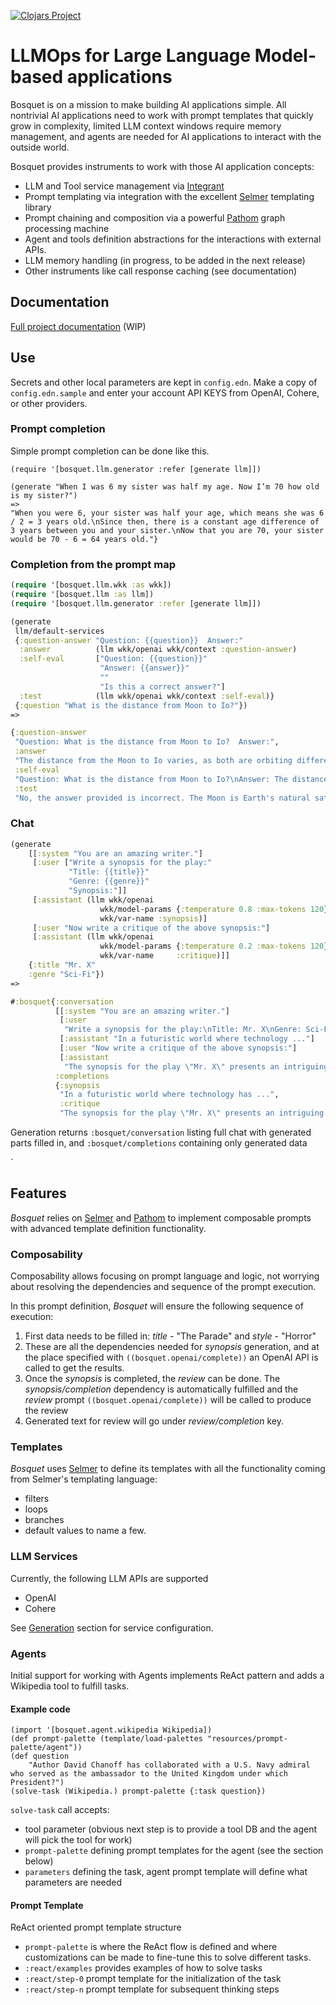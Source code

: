 [![Clojars Project](https://img.shields.io/clojars/v/io.github.zmedelis/bosquet.svg)](https://clojars.org/io.github.zmedelis/bosquet)

# LLMOps for Large Language Model-based applications 

Bosquet is on a mission to make building AI applications simple. All nontrivial AI applications need to work with prompt templates that quickly grow in complexity, limited LLM context windows require memory management, and agents are needed for AI applications to interact with the outside world.

Bosquet provides instruments to work with those AI application concepts:
* LLM and Tool service management via [Integrant](https://github.com/weavejester/integrant)
* Prompt templating via integration with the excellent [Selmer](https://github.com/yogthos/Selmer) templating library
* Prompt chaining and composition via a powerful [Pathom](https://pathom3.wsscode.com/) graph processing machine
* Agent and tools definition abstractions for the interactions with external APIs.
* LLM memory handling (in progress, to be added in the next release)
* Other instruments like call response caching (see documentation)

## Documentation

[Full project documentation](https://zmedelis.github.io/bosquet/) (WIP)

## Use

Secrets and other local parameters are kept in `config.edn`. Make a copy of `config.edn.sample` and enter your account API KEYS from OpenAI, Cohere,
or other providers.

### Prompt completion

Simple prompt completion can be done like this.

```colojure
(require '[bosquet.llm.generator :refer [generate llm]])

(generate "When I was 6 my sister was half my age. Now I’m 70 how old is my sister?")
=>
"When you were 6, your sister was half your age, which means she was 6 / 2 = 3 years old.\nSince then, there is a constant age difference of 3 years between you and your sister.\nNow that you are 70, your sister would be 70 - 6 = 64 years old."}
```


### Completion from the prompt map


```clojure
(require '[bosquet.llm.wkk :as wkk])
(require '[bosquet.llm :as llm])
(require '[bosquet.llm.generator :refer [generate llm]])

(generate
 llm/default-services
 {:question-answer "Question: {{question}}  Answer:"
  :answer          (llm wkk/openai wkk/context :question-answer)
  :self-eval       ["Question: {{question}}"
                    "Answer: {{answer}}"
                    ""
                    "Is this a correct answer?"]
  :test            (llm wkk/openai wkk/context :self-eval)}
 {:question "What is the distance from Moon to Io?"})
=>

{:question-answer
 "Question: What is the distance from Moon to Io?  Answer:",
 :answer
 "The distance from the Moon to Io varies, as both are orbiting different bodies. On average, the distance between the Moon and Io is approximately 760,000 kilometers (470,000 miles). However, this distance can change due to the elliptical nature of their orbits.",
 :self-eval
 "Question: What is the distance from Moon to Io?\nAnswer: The distance from the Moon to Io varies, as both are orbiting different bodies. On average, the distance between the Moon and Io is approximately 760,000 kilometers (470,000 miles). However, this distance can change due to the elliptical nature of their orbits.\n\nIs this a correct answer?",
 :test
 "No, the answer provided is incorrect. The Moon is Earth's natural satellite, while Io is one of Jupiter's moons. Therefore, the distance between the Moon and Io can vary significantly depending on their relative positions in their respective orbits around Earth and Jupiter."}

```

### Chat

``` clojure
(generate
    [[:system "You are an amazing writer."]
     [:user ["Write a synopsis for the play:"
             "Title: {{title}}"
             "Genre: {{genre}}"
             "Synopsis:"]]
     [:assistant (llm wkk/openai
                    wkk/model-params {:temperature 0.8 :max-tokens 120}
                    wkk/var-name :synopsis)]
     [:user "Now write a critique of the above synopsis:"]
     [:assistant (llm wkk/openai
                    wkk/model-params {:temperature 0.2 :max-tokens 120}
                    wkk/var-name     :critique)]]
    {:title "Mr. X"
    :genre "Sci-Fi"})
=>

#:bosquet{:conversation
          [[:system "You are an amazing writer."]
           [:user
            "Write a synopsis for the play:\nTitle: Mr. X\nGenre: Sci-Fi\nSynopsis:"]
           [:assistant "In a futuristic world where technology ..."]
           [:user "Now write a critique of the above synopsis:"]
           [:assistant
            "The synopsis for the play \"Mr. X\" presents an intriguing premise ..."]],
          :completions
          {:synopsis
           "In a futuristic world where technology has ...",
           :critique
           "The synopsis for the play \"Mr. X\" presents an intriguing premise set ..."}}
```

Generation returns `:bosquet/conversation` listing full chat with generated parts filled in, and `:bosquet/completions` containing only generated data

`

## Features

*Bosquet* relies on [Selmer](https://github.com/yogthos/Selmer) and [Pathom](https://pathom3.wsscode.com/) to implement composable prompts with 
advanced template definition functionality.

### Composability

Composability allows focusing on prompt language and logic, not worrying about resolving the dependencies and sequence of the prompt execution.

In this prompt definition, *Bosquet* will ensure the following sequence of execution:

1. First data needs to be filled in: *title* - "The Parade" and *style* - "Horror"
1. These are all the dependencies needed for *synopsis* generation, and at the place specified with `((bosquet.openai/complete))` an OpenAI API is called to get the results.
1. Once the *synopsis* is completed, the *review* can be done. The *synopsis/completion* dependency is automatically fulfilled and the *review* prompt `((bosquet.openai/complete))` will be called to produce the review 
1. Generated text for review will go under *review/completion* key.

### Templates

*Bosquet* uses [Selmer](https://github.com/yogthos/Selmer) to define its templates with all the functionality coming from Selmer's templating language:
* filters
* loops
* branches
* default values
to name a few.

### LLM Services

Currently, the following LLM APIs are supported
* OpenAI
* Cohere

See [Generation](#generation) section for service configuration.

### Agents

Initial support for working with Agents implements ReAct pattern and adds a Wikipedia tool to fulfill tasks.

#### Example code

```
(import '[bosquet.agent.wikipedia Wikipedia])
(def prompt-palette (template/load-palettes "resources/prompt-palette/agent"))
(def question
    "Author David Chanoff has collaborated with a U.S. Navy admiral who served as the ambassador to the United Kingdom under which President?")
(solve-task (Wikipedia.) prompt-palette {:task question})
```

`solve-task` call accepts:
- tool parameter (obvious next step is to provide a tool DB and the agent will pick the tool for work)
- `prompt-palette` defining prompt templates for the agent (see the section below)
- `parameters` defining the task, agent prompt template will define what parameters are needed

#### Prompt Template

ReAct oriented prompt template structure

* `prompt-palette` is where the ReAct flow is defined and where customizations can be made to fine-tune this to solve different tasks.
* `:react/examples` provides examples of how to solve tasks
* `:react/step-0` prompt template for the initialization of the task
* `:react/step-n` prompt template for subsequent thinking steps
